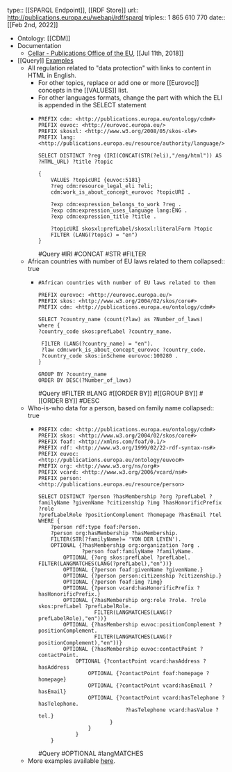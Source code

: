 type:: [[SPARQL Endpoint]], [[RDF Store]]
url:: http://publications.europa.eu/webapi/rdf/sparql
triples:: 1 865 610 770
date:: [[Feb 2nd, 2022]]

- Ontology: [[CDM]]
- Documentation
	- [Cellar - Publications Office of the EU](https://op.europa.eu/en/publication-detail/-/publication/50ecce27-857e-11e8-ac6a-01aa75ed71a1/language-en/format-PDF/source-250197260), [[Jul 11th, 2018]]
- [[Query]] [Examples]([[Example]])
	- All regulation related to "data protection" with links to content in HTML in English.
		- For other topics, replace or add one or more [[Eurovoc]] concepts in the [[VALUES]] list.
		- For other languages formats, change the part with which the ELI is appended in the SELECT statement
		- ```sparql
		  PREFIX cdm: <http://publications.europa.eu/ontology/cdm#>
		  PREFIX euvoc: <http://eurovoc.europa.eu/>
		  PREFIX skosxl: <http://www.w3.org/2008/05/skos-xl#>
		  PREFIX lang:<http://publications.europa.eu/resource/authority/language/>
		  
		  SELECT DISTINCT ?reg (IRI(CONCAT(STR(?eli),"/eng/html")) AS ?HTML_URL) ?title ?topic
		  
		  {
		      VALUES ?topicURI {euvoc:5181}
		      ?reg cdm:resource_legal_eli ?eli;
		      cdm:work_is_about_concept_eurovoc ?topicURI .
		      
		      ?exp cdm:expression_belongs_to_work ?reg .
		      ?exp cdm:expression_uses_language lang:ENG . 
		      ?exp cdm:expression_title ?title .
		  
		      ?topicURI skosxl:prefLabel/skosxl:literalForm ?topic
		      FILTER (LANG(?topic) = "en")
		  }
		  
		  ```
		  #Query #IRI #CONCAT #STR #FILTER
	- African countries with number of EU laws related to them
	  collapsed:: true
		- ```sparql
		  #African countries with number of EU laws related to them
		  
		  PREFIX eurovoc: <http://eurovoc.europa.eu/>
		  PREFIX skos: <http://www.w3.org/2004/02/skos/core#>
		  PREFIX cdm: <http://publications.europa.eu/ontology/cdm#>
		  
		  SELECT ?country_name (count(?law) as ?Number_of_laws) 
		  where {
		  ?country_code skos:prefLabel ?country_name.
		    
		   FILTER (LANG(?country_name) = "en").
		   ?law cdm:work_is_about_concept_eurovoc ?country_code.
		   ?country_code skos:inScheme eurovoc:100280 .
		  }
		  
		  GROUP BY ?country_name
		  ORDER BY DESC(?Number_of_laws)
		  
		  ```
		  #Query #FILTER #LANG #[[ORDER BY]] #[[GROUP BY]] #[[ORDER BY]] #DESC
	- Who-is-who data for a person, based on family name
	  collapsed:: true
		- ```sparql
		  PREFIX cdm: <http://publications.europa.eu/ontology/cdm#> 
		  PREFIX skos: <http://www.w3.org/2004/02/skos/core#> 
		  PREFIX foaf: <http://xmlns.com/foaf/0.1/> 
		  PREFIX rdf: <http://www.w3.org/1999/02/22-rdf-syntax-ns#> 
		  PREFIX euvoc: <http://publications.europa.eu/ontology/euvoc#> 
		  PREFIX org: <http://www.w3.org/ns/org#> 
		  PREFIX vcard: <http://www.w3.org/2006/vcard/ns#>
		  PREFIX person: <http://publications.europa.eu/resource/person>
		  
		  SELECT DISTINCT ?person ?hasMembership ?org ?prefLabel ?familyName ?givenName ?citizenship ?img ?hasHonorificPrefix ?role
		  ?prefLabelRole ?positionComplement ?homepage ?hasEmail ?tel
		  WHERE {
		      ?person rdf:type foaf:Person.
		      ?person org:hasMembership ?hasMembership.
		      FILTER(STR(?familyName)= 'VON DER LEYEN').
		      OPTIONAL {?hasMembership org:organization ?org .
		                ?person foaf:familyName ?familyName. 
		          OPTIONAL {?org skos:prefLabel ?prefLabel. FILTER(LANGMATCHES(LANG(?prefLabel),"en"))}
		          OPTIONAL {?person foaf:givenName ?givenName.}
		          OPTIONAL {?person person:citizenship ?citizenship.}
		          OPTIONAL {?person foaf:img ?img}
		          OPTIONAL {?person vcard:hasHonorificPrefix ?hasHonorificPrefix.}
		          OPTIONAL {?hasMembership org:role ?role. ?role skos:prefLabel ?prefLabelRole. 
		                    FILTER(LANGMATCHES(LANG(?prefLabelRole),"en"))}
		          OPTIONAL {?hasMembership euvoc:positionComplement ?positionComplement. 
		                    FILTER(LANGMATCHES(LANG(?positionComplement),"en"))}
		          OPTIONAL {?hasMembership euvoc:contactPoint ?contactPoint.
		              OPTIONAL {?contactPoint vcard:hasAddress ?hasAddress 
		                  OPTIONAL {?contactPoint foaf:homepage ?homepage}
		                  OPTIONAL {?contactPoint vcard:hasEmail ?hasEmail} 
		                  OPTIONAL {?contactPoint vcard:hasTelephone ?hasTelephone.
		                              ?hasTelephone vcard:hasValue ?tel.}
		                         }
		                  } 
		              } 
		      }
		  ```
		  #Query #OPTIONAL #langMATCHES
	- More examples available [here](https://docs.google.com/presentation/d/1oGZjnkFemOuiitf5xAi7VeDxK8_3rm1O/edit#slide=id.p1).